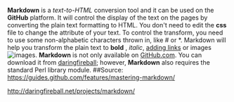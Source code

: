 **Markdown** is a *text-to-HTML* conversion tool and it can be used on the **GitHub** platform. It will control the display of the text on the pages by converting the plain text formatting to HTML. You don't need to edit the **css** file to change the attribute of your text.
To control the transform, you need to use some non-alphabetic characters thrown in, like # or *. Markdown will help you transform the plain text to **bold** , *italic*, [adding links](https://github.com/adam-p/markdown-here/wiki/Markdown-Cheatsheet) or images![images](http://manchester.unh.edu/sites/default/themes/manchester/images/logo_outline.png).
**Markdown** is not only available on [GitHub.com](http://github.com). You can download it from [daringfireball](http://daringfireball.net/projects/markdown/); however, **Markdown** also requires the standard Perl library module.
##Source:
https://guides.github.com/features/mastering-markdown/

http://daringfireball.net/projects/markdown/

